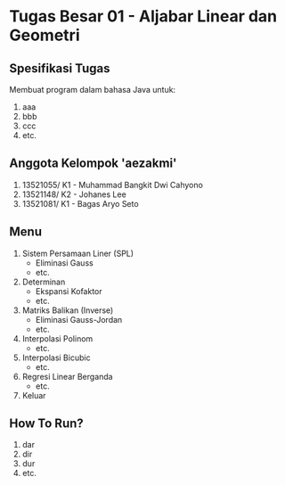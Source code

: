 # Tugas Besar 01 - Aljabar Linear dan Geometri

## Spesifikasi Tugas
Membuat program dalam bahasa Java untuk:
1. aaa
2. bbb
3. ccc
4. etc.

## Anggota Kelompok 'aezakmi'
1. 13521055/ K1 - Muhammad Bangkit Dwi Cahyono
2. 13521148/ K2 - Johanes Lee
3. 13521081/ K1 - Bagas Aryo Seto

## Menu
1. Sistem Persamaan Liner (SPL)
    - Eliminasi Gauss
    - etc.
2. Determinan
    - Ekspansi Kofaktor
    - etc.
3. Matriks Balikan (Inverse)
    - Eliminasi Gauss-Jordan
    - etc.
4. Interpolasi Polinom
    - etc.
5. Interpolasi Bicubic
    - etc.
6. Regresi Linear Berganda
    - etc.
7. Keluar

## How To Run?
1. dar
2. dir
3. dur
4. etc.
